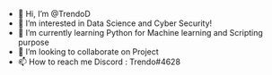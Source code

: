 - 👋 Hi, I’m @TrendoD
- 👀 I’m interested in Data Science and Cyber Security!
- 🌱 I’m currently learning Python for Machine learning and Scripting purpose
- 💞️ I’m looking to collaborate on Project
- 📫 How to reach me Discord : Trendo#4628
